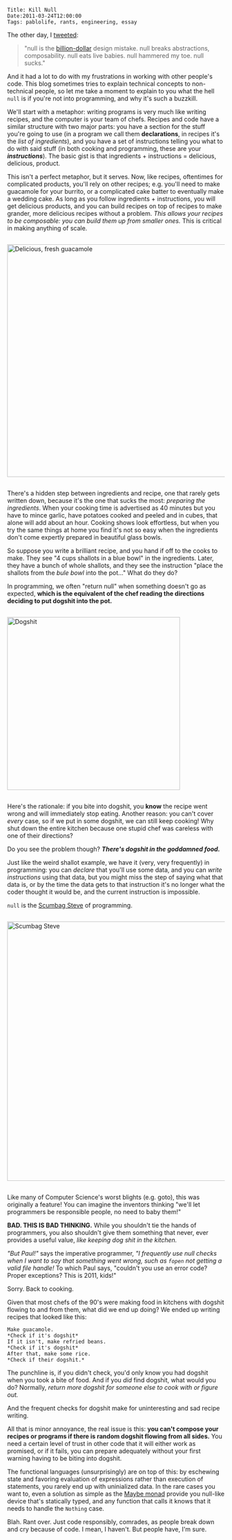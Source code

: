     Title: Kill Null
    Date:2011-03-24T12:00:00
    Tags: pablolife, rants, engineering, essay

The other day, I
[tweeted][1]:

> "null is the [billion-dollar][2] design mistake. null breaks abstractions,
> composability. null eats live babies. null hammered my toe. null sucks."

And it had a lot to do with my frustrations in working with other people's code.
This blog sometimes tries to explain technical concepts to non-technical people,
so let me take a moment to explain to you what the hell `null` is if you're not
into programming, and why it's such a buzzkill.

We'll start with a metaphor: writing programs is very much like writing recipes,
and the computer is your team of chefs.  Recipes and code have a similar
structure with two major parts: you have a section for the stuff you're going to
use (in a program we call them **declarations**, in recipes it's the *list of
ingredients*), and you have a set of instructions telling you what to do with
said stuff (in both cooking and programming, these are your _**instructions**_).
The basic gist is that ingredients + instructions = delicious, delicious,
product.

This isn't a perfect metaphor, but it serves. Now, like recipes, oftentimes for
complicated products, you'll rely on other recipes; e.g. you'll need to make
guacamole for your burrito, or a complicated cake batter to eventually make a
wedding cake. As long as you follow ingredients + instructions, you will get
delicious products, and you can build recipes on top of recipes to make grander,
more delicious recipes without a problem. *This allows your recipes to be
composable: you can build them up from smaller ones.*  This is critical in
making anything of scale.

<a href="http://jreuling-360yoga.blogspot.com/2010/02/facing-doggie-down.html"><img src="http://www.morepaul.com/uploads/2011/03/fresh-guacamole.jpg" style="margin: 15px auto; width: 538px;" alt="Delicious, fresh guacamole" /></a>

There's a hidden step between ingredients and recipe, one that rarely gets
written down, because it's the one that sucks the most: *preparing the
ingredients*.  When your cooking time is advertised as 40 minutes but you have
to mince garlic, have potatoes cooked and peeled and in cubes, that alone will
add about an hour.  Cooking shows look effortless, but when you try the same
things at home you find it's not so easy when the ingredients don't come
expertly prepared in beautiful glass bowls.

So suppose you write a brilliant recipe, and you hand if off to the cooks to
make. They see "4 cups shallots in a blue bowl" in the ingredients.  Later,
they have a bunch of whole shallots, and they see the instruction "place the
shallots from the _bule bowl_ into the pot..." What do they do?

In programming, we often "return null" when something doesn't go as expected,
**which is the equivalent of the chef reading the directions deciding to
put dogshit into the pot.**

<img src="http://www.morepaul.com/uploads/2011/03/dogshit.jpg" style="margin: 15px auto; width: 400px;" alt="Dogshit" />

Here's the rationale: if you bite into dogshit, you **know** the recipe went
wrong and will immediately stop eating.  Another reason: you can't cover *every*
case, so if we put in some dogshit, we can still keep cooking! Why shut down the
entire kitchen because one stupid chef was careless with one of their
directions?

Do you see the problem though?  _**There's dogshit in the goddamned food.**_

Just like the weird shallot example, we have it (very, very frequently) in
programming: you can _declare_ that you'll use some data, and you can
_write instructions_ using that data, but you might miss the step of
saying what that data is, or by the time the data gets to that instruction it's
no longer what the coder thought it would be, and the current instruction is
impossible.

`null` is the [Scumbag Steve][4] of programming.

<img src="http://www.morepaul.com/uploads/2011/03/SCUMBAG-STEVE.jpg" style="margin: 15px auto; width: 600px;" alt="Scumbag Steve" />

Like many of Computer Science's worst blights (e.g. goto), this was originally a
feature! You can imagine the inventors thinking "we'll let programmers be
responsible people, no need to baby them!"

**BAD. THIS IS BAD THINKING.** While you shouldn't tie the hands of programmers,
you also shouldn't give them something that never, ever provides a useful value,
*like keeping dog shit in the kitchen.*

*"But Paul!"* says the imperative programmer, *"I frequently use null checks
when I want to say that something went wrong, such as `fopen` not getting a
valid file handle!*  To which Paul says, "couldn't you use an error
code?  Proper exceptions?  This is 2011, kids!"

Sorry. Back to cooking.

Given that most chefs of the 90's were making food in kitchens with dogshit
flowing to and from them, what did we end up doing?  We ended up writing recipes
that looked like this:

    Make guacamole.
    *Check if it's dogshit*
    If it isn't, make refried beans.
    *Check if it's dogshit*
    After that, make some rice.
    *Check if their dogshit.*

The punchline is, if you didn't check, you'd only know you had dogshit when you
took a bite of food.  And if you _did_ find dogshit, what would you do?
Normally, _return more dogshit for someone else to cook with or figure out._

And the frequent checks for dogshit make for uninteresting and sad recipe
writing.

All that is minor annoyance, the real issue is this: **you can't compose your
recipes or programs if there is random dogshit flowing from all sides.**  You
need a certain level of trust in other code that it will either work as
promised, or if it fails, you can prepare adequately without your first warning
having to be biting into dogshit.

The functional languages (unsurprisingly) are on top of this: by eschewing state
and favoring evaluation of expressions rather than execution of statements, you
rarely end up with uninialized data. In the rare cases you want to, even a solution
as simple as the [Maybe monad][3] provide you null-like device that's statically
typed, and any function that calls it knows that it needs to handle the
`Nothing` case.

Blah. Rant over. Just code responsibly, comrades, as people break down and cry
because of code. I mean, I haven't. But people have, I'm sure.


   [1]: http://twitter.com/#!/SrPablo/status/50353105128259584
   [2]: http://lambda-the-ultimate.org/node/3186
   [3]: http://www.haskell.org/ghc/docs/7.0.2/html/libraries/base-4.3.1.0/Data-Maybe.html
   [4]: http://knowyourmeme.com/memes/scumbag-steve
